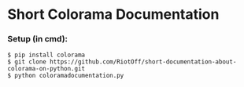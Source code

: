 # Short Colorama Documentation

### Setup (in cmd):
```
$ pip install colorama
$ git clone https://github.com/RiotOff/short-documentation-about-colorama-on-python.git
$ python coloramadocumentation.py
